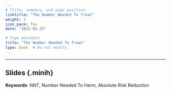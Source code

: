 ```yaml
---
# Title, summary, and page position.
linktitle: "The Number Needed To Treat"
weight: 3
icon_pack: fas
date: "2022-01-25"

# Page metadata.
title: "The Number Needed To Treat"
type: book  # Do not modify.
---
```


<style>
code{
  color: #2a7792;
}
.hljs{
  font-size: 16px
}
.minih{
  font-size: 1px;
  margin: 0px 0px 0px 0px;
}

.highlight {
    position: relative;
}
.highlight pre {
    padding: 15px;
}
.highlight-copy-btn {
    position: absolute;
    top: 7px;
    right: 7px;
    border: 0;
    border-radius: 4px;
    padding: 5px;
    font-size: 0.7em;
    line-height: 1.8;
    color: #fff;
    background-color: #777;
    min-width: 55px;
    text-align: center;
}
.highlight-copy-btn:hover {
    background-color: #666;
}
</style>

---


## Slides {.minih}

<object data="/media/workshop/ma/nnt.pdf" type="application/pdf" width="100%" height="500px">
</object>

**Keywords**: NNT, Number Needed To Harm, Absolute Risk Reduction



<style>
h1 {color: #2a7792;}
</style>


